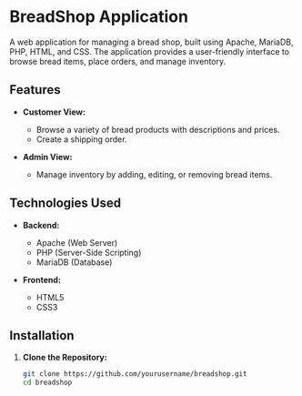 # BreadShop Application

A web application for managing a bread shop, built using Apache, MariaDB, PHP, HTML, and CSS. The application provides a user-friendly interface to browse bread items, place orders, and manage inventory.

## Features
- **Customer View:**
  - Browse a variety of bread products with descriptions and prices.
  - Create a shipping order.

- **Admin View:**
  - Manage inventory by adding, editing, or removing bread items.


## Technologies Used
- **Backend:**
  - Apache (Web Server)
  - PHP (Server-Side Scripting)
  - MariaDB (Database)

- **Frontend:**
  - HTML5
  - CSS3

## Installation
1. **Clone the Repository:**
   ```bash
   git clone https://github.com/yourusername/breadshop.git
   cd breadshop
